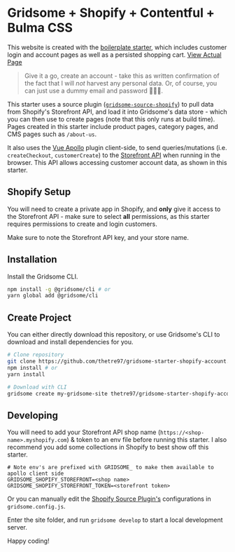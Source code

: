 # Gridsome + Shopify + Contentful + Bulma CSS

This website is created with the [boilerplate starter](https://github.com/thetre97/gridsome-starter-shopify), which includes customer login and account pages as well as a persisted shopping cart. [View Actual Page](https://dogtic.com)



> Give it a go, create an account - take this as written confirmation of the fact that I will _not_ harvest any personal data. Or, of course, you can just use a dummy email and password 🤷🏻‍♂️.

This starter uses a source plugin ([`gridsome-source-shopify`](https://gridsome.org/plugins/gridsome-source-shopify)) to pull data from Shopify's Storefront API, and load it into Gridsome's data store - which you can then use to create pages (note that this only runs at build time). Pages created in this starter include product pages, category pages, and CMS pages such as `/about-us`.

It also uses the [Vue Apollo](https://apollo.vuejs.org) plugin client-side, to send queries/mutations (i.e. `createCheckout`, `customerCreate`) to the [Storefront API](https://help.shopify.com/en/api/storefront-api) when running in the browser. This API allows accessing customer account data, as shown in this starter.

## Shopify Setup

You will need to create a private app in Shopify, and **only** give it access to the Storefront API - make sure to select **all** permissions, as this starter requires permissions to create and login customers.

Make sure to note the Storefront API key, and your store name.

## Installation

Install the Gridsome CLI.

```bash
npm install -g @gridsome/cli # or
yarn global add @gridsome/cli
```

## Create Project

You can either directly download this repository, or use Gridsome's CLI to download and install dependencies for you.

```bash
# Clone repository
git clone https://github.com/thetre97/gridsome-starter-shopify-account.git
npm install # or
yarn install

# Download with CLI
gridsome create my-gridsome-site thetre97/gridsome-starter-shopify-account
```

## Developing

You will need to add your Storefront API shop name (`https://<shop-name>.myshopify.com`) & token to an env file before running this starter.
I also recommend you add some collections in Shopify to best show off this starter.

```
# Note env's are prefixed with GRIDSOME_ to make them available to apollo client side
GRIDSOME_SHOPIFY_STOREFRONT=<shop name>
GRIDSOME_SHOPIFY_STOREFRONT_TOKEN=<storefront token>
```

Or you can manually edit the [Shopify Source Plugin's](https://gridsome.org/plugins/gridsome-source-shopify) configurations in `gridsome.config.js`.

Enter the site folder, and run `gridsome develop` to start a local development server.

Happy coding!
